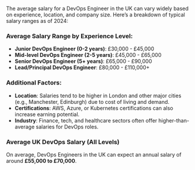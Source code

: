 The average salary for a DevOps Engineer in the UK can vary widely based on experience, location, and company size. Here’s a breakdown of typical salary ranges as of 2024:

### Average Salary Range by Experience Level:
- **Junior DevOps Engineer (0-2 years)**: £30,000 - £45,000
- **Mid-level DevOps Engineer (2-5 years)**: £45,000 - £65,000
- **Senior DevOps Engineer (5+ years)**: £65,000 - £90,000
- **Lead/Principal DevOps Engineer**: £80,000 - £110,000+

### Additional Factors:
- **Location**: Salaries tend to be higher in London and other major cities (e.g., Manchester, Edinburgh) due to cost of living and demand.
- **Certifications**: AWS, Azure, or Kubernetes certifications can also increase earning potential.
- **Industry**: Finance, tech, and healthcare sectors often offer higher-than-average salaries for DevOps roles.

### Average UK DevOps Salary (All Levels)
On average, DevOps Engineers in the UK can expect an annual salary of around **£55,000 to £70,000**.
